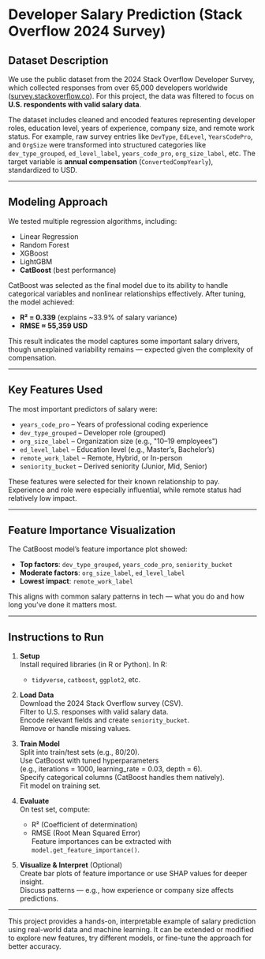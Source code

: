 # Developer Salary Prediction (Stack Overflow 2024 Survey)

## Dataset Description

We use the public dataset from the 2024 Stack Overflow Developer Survey, which collected responses from over 65,000 developers worldwide ([survey.stackoverflow.co](https://survey.stackoverflow.co)). For this project, the data was filtered to focus on **U.S. respondents with valid salary data**.

The dataset includes cleaned and encoded features representing developer roles, education level, years of experience, company size, and remote work status. For example, raw survey entries like `DevType`, `EdLevel`, `YearsCodePro`, and `OrgSize` were transformed into structured categories like `dev_type_grouped`, `ed_level_label`, `years_code_pro`, `org_size_label`, etc. The target variable is **annual compensation** (`ConvertedCompYearly`), standardized to USD.

---

## Modeling Approach

We tested multiple regression algorithms, including:

- Linear Regression  
- Random Forest  
- XGBoost  
- LightGBM  
- **CatBoost** (best performance)

CatBoost was selected as the final model due to its ability to handle categorical variables and nonlinear relationships effectively. After tuning, the model achieved:

- **R² = 0.339** (explains ~33.9% of salary variance)
- **RMSE ≈ 55,359 USD**

This result indicates the model captures some important salary drivers, though unexplained variability remains — expected given the complexity of compensation.

---

## Key Features Used

The most important predictors of salary were:

- `years_code_pro` – Years of professional coding experience  
- `dev_type_grouped` – Developer role (grouped)  
- `org_size_label` – Organization size (e.g., "10–19 employees")  
- `ed_level_label` – Education level (e.g., Master’s, Bachelor’s)  
- `remote_work_label` – Remote, Hybrid, or In-person  
- `seniority_bucket` – Derived seniority (Junior, Mid, Senior)

These features were selected for their known relationship to pay. Experience and role were especially influential, while remote status had relatively low impact.

---

## Feature Importance Visualization

The CatBoost model’s feature importance plot showed:

- **Top factors**: `dev_type_grouped`, `years_code_pro`, `seniority_bucket`  
- **Moderate factors**: `org_size_label`, `ed_level_label`  
- **Lowest impact**: `remote_work_label`

This aligns with common salary patterns in tech — what you do and how long you’ve done it matters most.

---

## Instructions to Run

1. **Setup**  
   Install required libraries (in R or Python). In R:  
   - `tidyverse`, `catboost`, `ggplot2`, etc.

2. **Load Data**  
   Download the 2024 Stack Overflow survey (CSV).  
   Filter to U.S. responses with valid salary data.  
   Encode relevant fields and create `seniority_bucket`.  
   Remove or handle missing values.

3. **Train Model**  
   Split into train/test sets (e.g., 80/20).  
   Use CatBoost with tuned hyperparameters  
   (e.g., iterations = 1000, learning_rate = 0.03, depth = 6).  
   Specify categorical columns (CatBoost handles them natively).  
   Fit model on training set.

4. **Evaluate**  
   On test set, compute:  
   - R² (Coefficient of determination)  
   - RMSE (Root Mean Squared Error)  
   Feature importances can be extracted with `model.get_feature_importance()`.

5. **Visualize & Interpret** (Optional)  
   Create bar plots of feature importance or use SHAP values for deeper insight.  
   Discuss patterns — e.g., how experience or company size affects predictions.

---

This project provides a hands-on, interpretable example of salary prediction using real-world data and machine learning. It can be extended or modified to explore new features, try different models, or fine-tune the approach for better accuracy.
